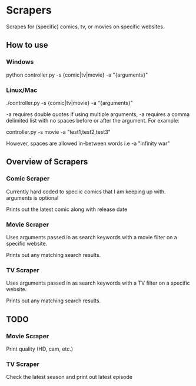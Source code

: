 # Scrapers

Scrapes for (specific) comics, tv, or movies on specific websites.

## How to use
### Windows
python controller.py -s {comic|tv|movie} -a "{arguments}"

### Linux/Mac
./controller.py -s {comic|tv|movie} -a "{arguments}"
  
-a requires double quotes
if using multiple arguments, -a requires a comma delimited list with no spaces before or after the argument. For example:

controller.py -s movie -a "test1,test2,test3"

However, spaces are allowed in-between words i.e -a "infinity war"

## Overview of Scrapers

### Comic Scraper
Currently hard coded to speciic comics that I am keeping up with.
arguments is optional

Prints out the latest comic along with release date

### Movie Scraper
Uses arguments passed in as search keywords with a movie filter on a specific website.

Prints out any matching search results.

### TV Scraper
Uses arguments passed in as search keywords with a TV filter on a specific website.

Prints out any matching search results.

## TODO
### Movie Scraper
Print quality (HD, cam, etc.)

### TV Scraper
Check the latest season and print out latest episode
